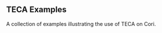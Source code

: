 ## TECA Examples
A collection of examples illustrating the use of TECA on Cori.


<!--
## AR Detection

<table>
  <tr><th>Algorithm</th><th>Data</th></tr>
  <tr>
  <td rowspan="2"> <h4>CASCADE BARD<h4> </td>
  <td> <a href="AR-Detection/CASCADE_BARD/CMIP6_ECMWF-IFS-HR/README.md">CMIP6_ECMWF-IFS-HR</a></td>
  </tr>
  <tr>
  <td> <a href="AR-Detection/CASCADE_BARD/CMIP6_MOHC_HadGEM3-GC31-HM/README.md">CMIP6_MOHC_HadGEM3-GC31-HM</a> </td>
  </tr>
  
  <tr>
  <td rowspan="1"> <h4>Machine Learning<h5> </h4>
  <td> <a href="AR-Detection/Machine-Learning/CMIP6_ECMWF-IFS-HR/README.md"> CMIP6_ECMWF-IFS-HR </a></td>
  </tr>
</table>

## IVT Calculation
| Data      |
| --------- |
| [CMIP6_ECMWF-IFS-HR](IVT-Calculation/CMIP6_ECMWF-IFS-HR/README.md) |

## TC Detection
| Data      |
| --------- |
| [CAM5-1-025degree_All-Hist](TC-Detection/CAM5-1-025degree_All-Hist/README.md) |

## Temporal Reduction
<table>
  <tr><th>Interval</th><th>Operator</th><th>Data</th></tr>
  <tr>
  <td rowspan="2"> <h4>Seasonal<h4> </td> <td rowspan="2"> Average </td>
  <td> <a href="Temporal-Reduction/Seasonal-Average/CAM5-1-025degree_All-Hist/README.md">CAM5-1-025degree_All-Hist</a></td>
  </tr>
  <tr> <td> <a href="Temporal-Reduction/Seasonal-Average/ERA5_e5_oper_an_sfc/README.md">ERA5_e5_oper_an_sfc</a></td>
  <tr>
  <td rowspan="1"> <h4>Daily<h4> </td> <td> Average </td>
  <td> <a href="Temporal-Reduction/Daily-Average/CAM5-1-025degree_All-Hist/README.md">CAM5-1-025degree_All-Hist</a></td>
  </tr>
</table>
-->
